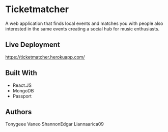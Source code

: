 # Ticketmatcher

A web application that finds local events and matches you with people also interested in the same events creating a social hub for music enthusiasts. 

## Live Deployment

https://ticketmatcher.herokuapp.com/

## Built With

* React.JS
* MongoDB
* Passport


## Authors

Tonygeee
Vaneo
ShannonEdgar
Liannaarica09
